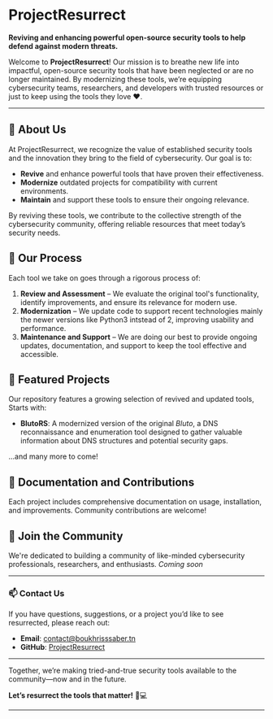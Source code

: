 # ProjectResurrect

**Reviving and enhancing powerful open-source security tools to help defend against modern threats.**

Welcome to **ProjectResurrect**! Our mission is to breathe new life into impactful, open-source security tools that have been neglected or are no longer maintained. By modernizing these tools, we’re equipping cybersecurity teams, researchers, and developers with trusted resources or just to keep using the tools they love ❤️.

---

## 🌟 About Us

At ProjectResurrect, we recognize the value of established security tools and the innovation they bring to the field of cybersecurity. Our goal is to:
- **Revive** and enhance powerful tools that have proven their effectiveness.
- **Modernize** outdated projects for compatibility with current environments.
- **Maintain** and support these tools to ensure their ongoing relevance.

By reviving these tools, we contribute to the collective strength of the cybersecurity community, offering reliable resources that meet today’s security needs.

## 🔧 Our Process

Each tool we take on goes through a rigorous process of:
1. **Review and Assessment** – We evaluate the original tool's functionality, identify improvements, and ensure its relevance for modern use.
2. **Modernization** – We update code to support recent technologies mainly the newer versions like Python3 intstead of 2, improving usability and performance.
3. **Maintenance and Support** – We are doing our best to provide ongoing updates, documentation, and support to keep the tool effective and accessible.

## 🚀 Featured Projects

Our repository features a growing selection of revived and updated tools, Starts with:

- **BlutoRS**: A modernized version of the original _Bluto_, a DNS reconnaissance and enumeration tool designed to gather valuable information about DNS structures and potential security gaps.

…and many more to come!

## 📄 Documentation and Contributions

Each project includes comprehensive documentation on usage, installation, and improvements. Community contributions are welcome! 

## 💬 Join the Community

We're dedicated to building a community of like-minded cybersecurity professionals, researchers, and enthusiasts. _Coming soon_

---

### 📫 Contact Us

If you have questions, suggestions, or a project you’d like to see resurrected, please reach out:
- **Email**: [contact@boukhrisssaber.tn](mailto:contact@boukhrisssaber.tn)
- **GitHub**: [ProjectResurrect](https://github.com/ProjectResurrect)

---

Together, we’re making tried-and-true security tools available to the community—now and in the future. 

**Let’s resurrect the tools that matter!** 🔄💻

---
